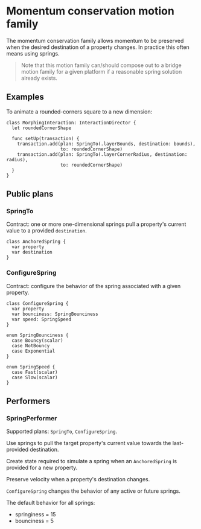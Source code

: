 # Momentum conservation motion family

The momentum conservation family allows momentum to be preserved when the desired destination of a property changes. In practice this often means using springs.

> Note that this motion family can/should compose out to a bridge motion family for a given platform if a reasonable spring solution already exists.

## Examples

To animate a rounded-corners square to a new dimension:

    class MorphingInteraction: InteractionDirector {
      let roundedCornerShape
      
      func setUp(transaction) {
        transaction.add(plan: SpringTo(.layerBounds, destination: bounds),
                        to: roundedCornerShape)
        transaction.add(plan: SpringTo(.layerCornerRadius, destination: radius),
                        to: roundedCornerShape)
      }
    }

## Public plans

### SpringTo

Contract: one or more one-dimensional springs pull a property's current value to a provided `destination`.

    class AnchoredSpring {
      var property
      var destination
    }

### ConfigureSpring

Contract: configure the behavior of the spring associated with a given property.

    class ConfigureSpring {
      var property
      var bounciness: SpringBounciness
      var speed: SpringSpeed
    }

    enum SpringBounciness {
      case Bouncy(scalar)
      case NotBouncy
      case Exponential
    }

    enum SpringSpeed {
      case Fast(scalar)
      case Slow(scalar)
    }

## Performers

### SpringPerformer

Supported plans: `SpringTo`, `ConfigureSpring`.

Use springs to pull the target property's current value towards the last-provided destination.

Create state required to simulate a spring when an `AnchoredSpring` is provided for a new property.

Preserve velocity when a property's destination changes.

`ConfigureSpring` changes the behavior of any active or future springs.

The default behavior for all springs:

- springiness = 15
- bounciness = 5
